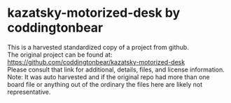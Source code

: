 
# kazatsky-motorized-desk by coddingtonbear  
This is a harvested standardized copy of a project from github.  
The original project can be found at:  
https://github.com/coddingtonbear/kazatsky-motorized-desk  
Please consult that link for additional, details, files, and license information.  
Note: It was auto harvested and if the original repo had more than one board file or anything out of the ordinary the files here are likely not representative.  
    
